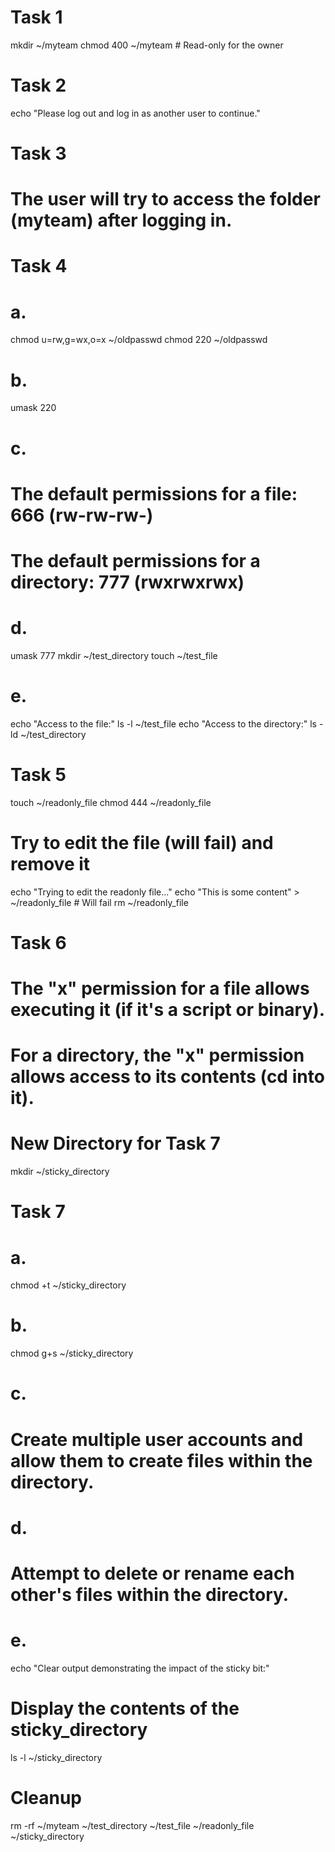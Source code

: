
# Task 1
mkdir ~/myteam
chmod 400 ~/myteam   # Read-only for the owner

# Task 2
echo "Please log out and log in as another user to continue."

# Task 3
# The user will try to access the folder (myteam) after logging in.

# Task 4
# a.
chmod u=rw,g=wx,o=x ~/oldpasswd
chmod 220 ~/oldpasswd

# b.
umask 220

# c.
# The default permissions for a file: 666 (rw-rw-rw-)
# The default permissions for a directory: 777 (rwxrwxrwx)

# d.
umask 777
mkdir ~/test_directory
touch ~/test_file

# e.
echo "Access to the file:"
ls -l ~/test_file
echo "Access to the directory:"
ls -ld ~/test_directory

# Task 5
touch ~/readonly_file
chmod 444 ~/readonly_file
# Try to edit the file (will fail) and remove it
echo "Trying to edit the readonly file..."
echo "This is some content" > ~/readonly_file  # Will fail
rm ~/readonly_file

# Task 6
# The "x" permission for a file allows executing it (if it's a script or binary).
# For a directory, the "x" permission allows access to its contents (cd into it).

# New Directory for Task 7
mkdir ~/sticky_directory

# Task 7
# a.
chmod +t ~/sticky_directory

# b.
chmod g+s ~/sticky_directory

# c.
# Create multiple user accounts and allow them to create files within the directory.

# d.
# Attempt to delete or rename each other's files within the directory.

# e.
echo "Clear output demonstrating the impact of the sticky bit:"

# Display the contents of the sticky_directory
ls -l ~/sticky_directory

# Cleanup
rm -rf ~/myteam ~/test_directory ~/test_file ~/readonly_file ~/sticky_directory

